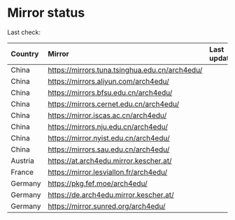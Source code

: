<script src="./time.js"></script>
# Mirror status
Last check: <script type="text/javascript">localize(1702125090.4704878);</script>

|Country|Mirror|Last update|
|:------|:-----|:----------|
|China|https://mirrors.tuna.tsinghua.edu.cn/arch4edu/|<script type="text/javascript">localize(1702103522);</script>|
|China|https://mirrors.aliyun.com/arch4edu/|<script type="text/javascript">localize(1702103522);</script>|
|China|https://mirrors.bfsu.edu.cn/arch4edu/|<script type="text/javascript">localize(1702103522);</script>|
|China|https://mirrors.cernet.edu.cn/arch4edu/|<script type="text/javascript">localize(1702103522);</script>|
|China|https://mirror.iscas.ac.cn/arch4edu/|<script type="text/javascript">localize(1702103522);</script>|
|China|https://mirrors.nju.edu.cn/arch4edu/|<script type="text/javascript">localize(1702060576);</script>|
|China|https://mirror.nyist.edu.cn/arch4edu/|<script type="text/javascript">localize(1702103522);</script>|
|China|https://mirrors.sau.edu.cn/arch4edu/|<script type="text/javascript">localize(1702103522);</script>|
|Austria|https://at.arch4edu.mirror.kescher.at/|<script type="text/javascript">localize(1702103522);</script>|
|France|https://mirror.lesviallon.fr/arch4edu/|<script type="text/javascript">localize(1702103522);</script>|
|Germany|https://pkg.fef.moe/arch4edu/|<script type="text/javascript">localize(1702103522);</script>|
|Germany|https://de.arch4edu.mirror.kescher.at/|<script type="text/javascript">localize(1702103522);</script>|
|Germany|https://mirror.sunred.org/arch4edu/|<script type="text/javascript">localize(1702103522);</script>|

<script src="./tablefilter/tablefilter.js"></script>
<script src="./table.js"></script>